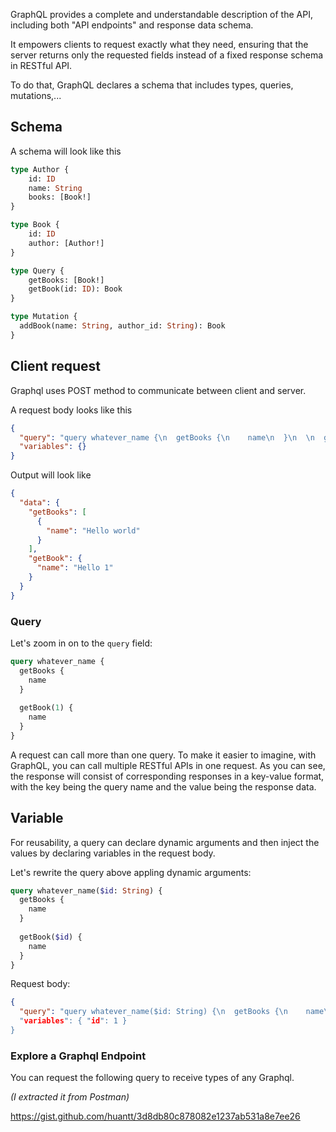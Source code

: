 GraphQL provides a complete and understandable description of the API, including both "API endpoints" and response data schema.

It empowers clients to request exactly what they need, ensuring that the server returns only the requested fields instead of a fixed response schema in RESTful API.

To do that, GraphQL declares a schema that includes types, queries, mutations,...

## Schema
A schema will look like this
```graphql
type Author {
    id: ID
    name: String
    books: [Book!]
}

type Book {
    id: ID
    author: [Author!]
}

type Query {
    getBooks: [Book!]
    getBook(id: ID): Book
}

type Mutation {
  addBook(name: String, author_id: String): Book
}
```

## Client request
Graphql uses POST method to communicate between client and server.

A request body looks like this

```json
{
  "query": "query whatever_name {\n  getBooks {\n    name\n  }\n  \n  getBook(1) {\n    name\n  }\n}",
  "variables": {}
}
```

Output will look like
```json
{
  "data": {
    "getBooks": [
      {
        "name": "Hello world"
      }
    ],
    "getBook": {
      "name": "Hello 1"
    }
  }
}
```

### Query
Let's zoom in on to the `query` field:

```graphql
query whatever_name {
  getBooks {
    name
  }
  
  getBook(1) {
    name
  }
}
```

A request can call more than one query. To make it easier to imagine, with GraphQL, you can call multiple RESTful APIs in one request. As you can see, the response will consist of corresponding responses in a key-value format, with the key being the query name and the value being the response data.

## Variable
For reusability, a query can declare dynamic arguments and then inject the values by declaring variables in the request body.

Let's rewrite the query above appling dynamic arguments:
```graphql
query whatever_name($id: String) {
  getBooks {
    name
  }
  
  getBook($id) {
    name
  }
}
```


Request body:
```json
{
  "query": "query whatever_name($id: String) {\n  getBooks {\n    name\n  }\n  \n  getBook($id) {\n    name\n  }\n},
  "variables": { "id": 1 }
}
```

### Explore a Graphql Endpoint
You can request the following query to receive types of any Graphql. 

_(I extracted it from Postman)_

https://gist.github.com/huantt/3d8db80c878082e1237ab531a8e7ee26